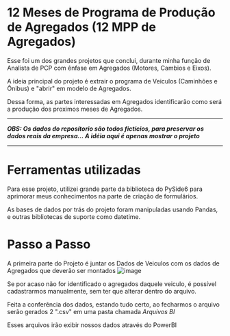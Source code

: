 # 12 Meses de Programa de Produção de Agregados (12 MPP de Agregados)

Esse foi um dos grandes projetos que conclui, durante minha função de Analista de PCP com ênfase em Agregados (Motores, Cambios e Eixos).

A ideia principal do projeto é extrair o programa de Veiculos (Caminhões e Ônibus) e "abrir" em modelo de Agregados.

Dessa forma, as partes interessadas em Agregados identificarão como será a produção dos proximos meses de Agregados.<br>


---
***OBS: Os dados do reposítorio são todos fictícios, para preservar os dados reais da empresa... A idéia aqui é apenas mostrar o projeto*** 
<br>

---

# Ferramentas utilizadas

Para esse projeto, utilizei grande parte da biblioteca do PySide6 para aprimorar meus conhecimentos na parte de criação de formulários.

As bases de dados por trás do projeto foram manipuladas usando Pandas, e outras bibliotecas de suporte como datetime.

# Passo a Passo

A primeira parte do Projeto é juntar os Dados de Veiculos com os dados de Agregados que deverão ser montados
![image](https://github.com/Cavalheiro93/12-Meses-Agregados/assets/142948648/51524e20-996e-4d45-81ca-8704b48dd8a8)

Se por acaso não for identificado o agregados daquele veiculo, é possível cadastrarmos manualmente, sem ter que alterar dentro do arquivo.

Feita a conferência dos dados, estando tudo certo, ao fecharmos o arquivo serão gerados 2 ".csv" em uma pasta chamada *Arquivos BI*

Esses arquivos irão exibir nossos dados através do PowerBI
